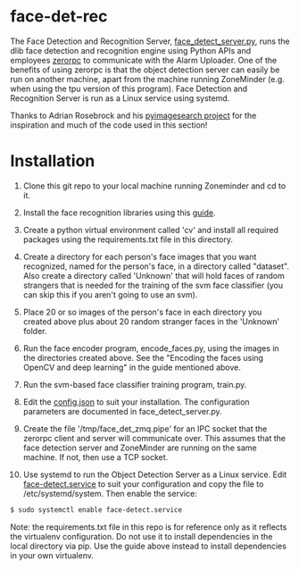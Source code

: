 # face-det-rec
The Face Detection and Recognition Server, [face_detect_server.py](./face_detect_server.py), runs the dlib face detection and recognition engine using Python APIs and employees [zerorpc](http://www.zerorpc.io/) to communicate with the Alarm Uploader. One of the benefits of using zerorpc is that the object detection server can easily be run on another machine, apart from the machine running ZoneMinder (e.g. when using the tpu version of this program). Face Detection and Recognition Server is run as a Linux service using systemd.

Thanks to Adrian Rosebrock and his [pyimagesearch project](https://www.pyimagesearch.com/) for the inspiration and much of the code used in this section!

# Installation
1. Clone this git repo to your local machine running Zoneminder and cd to it.

2. Install the face recognition libraries using this [guide](https://www.pyimagesearch.com/2018/06/18/face-recognition-with-opencv-python-and-deep-learning/).

3. Create a python virtual environment called 'cv' and install all required packages using the requirements.txt file in this directory. 

4. Create a directory for each person's face images that you want recognized, named for the person's face, in a directory called "dataset". Also create a directory called 'Unknown' that will hold faces of random strangers that is needed for the training of the svm face classifier (you can skip this if you aren't going to use an svm).

5. Place 20 or so images of the person's face in each directory you created above plus about 20 random stranger faces in the 'Unknown' folder.

6. Run the face encoder program, encode_faces.py, using the images in the directories created above. See the "Encoding the faces using OpenCV and deep learning" in the guide mentioned above.

7. Run the svm-based face classifier training program, train.py.

9. Edit the [config.json](./config.json) to suit your installation. The configuration parameters are documented in face_detect_server.py.

10. Create the file '/tmp/face_det_zmq.pipe' for an IPC socket that the zerorpc client and server will communicate over. This assumes that the face detection server and ZoneMinder are running on the same machine. If not, then use a TCP socket.

11. Use systemd to run the Object Detection Server as a Linux service. Edit [face-detect.service](../scripts/face-detect.service) to suit your configuration and copy the file to /etc/systemd/system. Then enable the service:
```bash
$ sudo systemctl enable face-detect.service
```

Note: the requirements.txt file in this repo is for reference only as it reflects the virtualenv configuration. Do not use it to install dependencies in the local directory via pip. Use the guide above instead to install dependencies in your own virtualenv. 